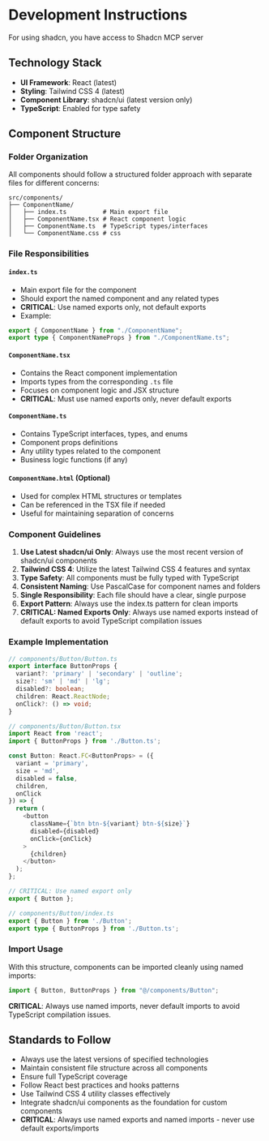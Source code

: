 # Development Instructions

For using shadcn, you have access to Shadcn MCP server

## Technology Stack

- **UI Framework**: React (latest)
- **Styling**: Tailwind CSS 4 (latest)
- **Component Library**: shadcn/ui (latest version only)
- **TypeScript**: Enabled for type safety

## Component Structure

### Folder Organization

All components should follow a structured folder approach with separate files for different concerns:

```
src/components/
├── ComponentName/
│   ├── index.ts          # Main export file
│   ├── ComponentName.tsx # React component logic
│   ├── ComponentName.ts  # TypeScript types/interfaces
│   └── ComponentName.css # css
```

### File Responsibilities

#### `index.ts`

- Main export file for the component
- Should export the named component and any related types
- **CRITICAL**: Use named exports only, not default exports
- Example:

```typescript
export { ComponentName } from "./ComponentName";
export type { ComponentNameProps } from "./ComponentName.ts";
```

#### `ComponentName.tsx`

- Contains the React component implementation
- Imports types from the corresponding `.ts` file
- Focuses on component logic and JSX structure
- **CRITICAL**: Must use named exports only, never default exports

#### `ComponentName.ts`

- Contains TypeScript interfaces, types, and enums
- Component props definitions
- Any utility types related to the component
- Business logic functions (if any)

#### `ComponentName.html` (Optional)

- Used for complex HTML structures or templates
- Can be referenced in the TSX file if needed
- Useful for maintaining separation of concerns

### Component Guidelines

1. **Use Latest shadcn/ui Only**: Always use the most recent version of shadcn/ui components
2. **Tailwind CSS 4**: Utilize the latest Tailwind CSS 4 features and syntax
3. **Type Safety**: All components must be fully typed with TypeScript
4. **Consistent Naming**: Use PascalCase for component names and folders
5. **Single Responsibility**: Each file should have a clear, single purpose
6. **Export Pattern**: Always use the index.ts pattern for clean imports
7. **CRITICAL: Named Exports Only**: Always use named exports instead of default exports to avoid TypeScript compilation issues

### Example Implementation

```typescript
// components/Button/Button.ts
export interface ButtonProps {
  variant?: 'primary' | 'secondary' | 'outline';
  size?: 'sm' | 'md' | 'lg';
  disabled?: boolean;
  children: React.ReactNode;
  onClick?: () => void;
}

// components/Button/Button.tsx
import React from 'react';
import { ButtonProps } from './Button.ts';

const Button: React.FC<ButtonProps> = ({
  variant = 'primary',
  size = 'md',
  disabled = false,
  children,
  onClick
}) => {
  return (
    <button
      className={`btn btn-${variant} btn-${size}`}
      disabled={disabled}
      onClick={onClick}
    >
      {children}
    </button>
  );
};

// CRITICAL: Use named export only
export { Button };

// components/Button/index.ts
export { Button } from './Button';
export type { ButtonProps } from './Button.ts';
```

### Import Usage

With this structure, components can be imported cleanly using named imports:

```typescript
import { Button, ButtonProps } from "@/components/Button";
```

**CRITICAL**: Always use named imports, never default imports to avoid TypeScript compilation issues.

## Standards to Follow

- Always use the latest versions of specified technologies
- Maintain consistent file structure across all components
- Ensure full TypeScript coverage
- Follow React best practices and hooks patterns
- Use Tailwind CSS 4 utility classes effectively
- Integrate shadcn/ui components as the foundation for custom components
- **CRITICAL**: Always use named exports and named imports - never use default exports/imports
